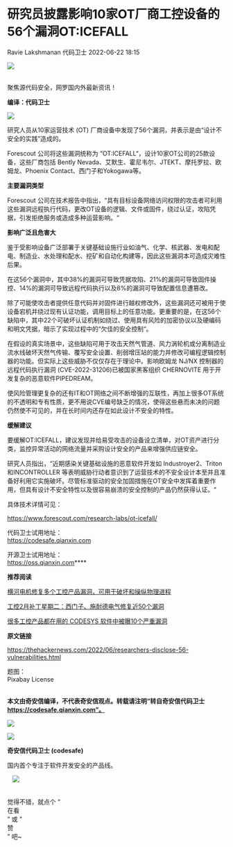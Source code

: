 #  研究员披露影响10家OT厂商工控设备的56个漏洞OT:ICEFALL   
Ravie Lakshmanan  代码卫士   2022-06-22 18:15  
  
![](https://mmbiz.qpic.cn/mmbiz_gif/Az5ZsrEic9ot90z9etZLlU7OTaPOdibteeibJMMmbwc29aJlDOmUicibIRoLdcuEQjtHQ2qjVtZBt0M5eVbYoQzlHiaw/640?wx_fmt=gif "")  
  
   
聚焦源代码安全，网罗国内外最新资讯！  
  
**编译：代码卫士**  
  
![](https://mmbiz.qpic.cn/mmbiz_png/oBANLWYScMSBmc3icyTShU82ic2p4Sny1lfwia8sLmGfBq4S2toJ9A14TNn5XpfhfiaMpDHqIS2xupyYFcfVU5wia6A/640?wx_fmt=png "")  
  
研究人员从10家运营技术 (OT) 厂商设备中发现了56个漏洞，并表示是由“设计不安全的实践”造成的。  
  
  
  
Forescout 公司将这些漏洞统称为 “OT:ICEFALL“，设计10家OT公司的25款设备，这些厂商包括 Bently Nevada、艾默生、霍尼韦尔、JTEKT、摩托罗拉、欧姆龙、Phoenix Contact、西门子和Yokogawa等。  
  
  
**主要漏洞类型**  
  
  
  
Forescout 公司在技术报告中指出，“具有目标设备网络访问权限的攻击者可利用这些漏洞远程执行代码，更改OT设备的逻辑、文件或固件，绕过认证，攻陷凭据，引发拒绝服务或造成多种运营影响。“  
  
  
**影响广泛且危害大**  
  
  
  
鉴于受影响设备广泛部署于关键基础设施行业如油气、化学、核武器、发电和配电、制造业、水处理和配水、挖矿和自动化构建等，因此这些漏洞本可造成灾难性后果。  
  
在这56个漏洞中，其中38%的漏洞可导致凭据攻陷、21%的漏洞可导致固件操控、14%的漏洞可导致远程代码执行以及8%的漏洞可导致配置信息遭篡改。  
  
除了可能使攻击者提供任意代码并对固件进行越权修改外，这些漏洞还可被用于使设备宕机并绕过现有认证功能，调用目标上的任意功能。更重要的是，在这56个缺陷中，其中22个可破坏认证机制如绕过、使用具有风险的加密协议以及硬编码和明文凭据，暗示了实现过程中的“欠佳的安全控制“。  
  
在假设的真实场景中，这些缺陷可用于攻击天然气管道、风力涡轮机或分离制造业流水线破坏天然气传输、覆写安全设置、削弱增压站的能力并修改可编程逻辑控制器的功能。但实际上这些威胁不仅仅存在于理论中。影响欧姆龙 NJ/NX 控制器的远程代码执行漏洞 (CVE-2022-31206)已被国家黑客组织 CHERNOVITE 用于开发复杂的恶意软件PIPEDREAM。  
  
使风险管理更复杂的还有IT和OT网络之间不断增强的互联性，再加上很多OT系统的不透明和专有性质，更不用说CVE编号缺乏的情况，使得这些悬而未决的问题仍然使不可见的，并在长时间内还存在如此设计不安全的特性。  
  
  
**缓解建议**  
  
  
  
要缓解OT:ICEFALL，建议发现并给易受攻击的设备设立清单，对OT资产进行分类，监控异常活动的网络流量并采购设计安全的产品来增强供应链安全。  
  
研究人员指出，“近期感染关键基础设施的恶意软件开发如 Industroyer2、Triton和INCONTROLLER 等表明威胁行动者意识到了运营技术的不安全设计本至并且准备好利用它实施破坏。尽管标准驱动的安全加固措施在OT安全中发挥着重要作用，但具有设计不安全特性以及很容易崩溃的安全控制的产品仍然获得认证。“  
  
具体技术详情可见：  
  
https://www.forescout.com/research-labs/ot-icefall/  
  
  
  
代码卫士试用地址：  
https://codesafe.qianxin.com  
  
开源卫士试用地址：  
https://oss.qianxin.com****  
  
  
  
  
  
  
  
  
  
**推荐阅读**  
  
[横河电机修复多个工控产品漏洞，可用于破坏和操纵物理进程](http://mp.weixin.qq.com/s?__biz=MzI2NTg4OTc5Nw==&mid=2247511248&idx=3&sn=6d653ec642fb58f61ba4c4e0e27b2c7b&chksm=ea949dbadde314ac1addd5c17fe3e64fac564986bf43f33a7ed4826d02cf47e4210f2518fcba&scene=21#wechat_redirect)  
  
  
[工控2月补丁星期二：西门子、施耐德电气修复近50个漏洞](http://mp.weixin.qq.com/s?__biz=MzI2NTg4OTc5Nw==&mid=2247510474&idx=2&sn=87818e92c87a947611eea0423026cf83&chksm=ea9498a0dde311b68937435a613ba0af82df0b65e38a1b9c0b21a08820f9abc23d5820d955c0&scene=21#wechat_redirect)  
  
  
[很多工控产品都在用的 CODESYS 软件中被曝10个严重漏洞](http://mp.weixin.qq.com/s?__biz=MzI2NTg4OTc5Nw==&mid=2247505442&idx=1&sn=645ef4a67cc6372f43f130a8137ab64b&chksm=ea94e748dde36e5e6a22fd7095c3617ac52b1376100a574a8020f04cef31b81c971ae57ad756&scene=21#wechat_redirect)  
  
  
  
  
**原文链接**  
  
https://thehackernews.com/2022/06/researchers-disclose-56-vulnerabilities.html  
  
  
题图：  
Pixabay License  
‍  
  
  
  
**本文由奇安信编译，不代表奇安信观点。转载请注明“转自奇安信代码卫士 https://codesafe.qianxin.com”。**  
  
  
  
  
![](https://mmbiz.qpic.cn/mmbiz_jpg/oBANLWYScMSf7nNLWrJL6dkJp7RB8Kl4zxU9ibnQjuvo4VoZ5ic9Q91K3WshWzqEybcroVEOQpgYfx1uYgwJhlFQ/640?wx_fmt=jpeg "")  
  
![](https://mmbiz.qpic.cn/mmbiz_jpg/oBANLWYScMSN5sfviaCuvYQccJZlrr64sRlvcbdWjDic9mPQ8mBBFDCKP6VibiaNE1kDVuoIOiaIVRoTjSsSftGC8gw/640?wx_fmt=jpeg "")  
  
**奇安信代码卫士 (codesafe)**  
  
国内首个专注于软件开发安全的产品线。  
  
   ![](https://mmbiz.qpic.cn/mmbiz_gif/oBANLWYScMQ5iciaeKS21icDIWSVd0M9zEhicFK0rbCJOrgpc09iaH6nvqvsIdckDfxH2K4tu9CvPJgSf7XhGHJwVyQ/640?wx_fmt=gif "")  
  
   
觉得不错，就点个 “  
在看  
” 或 "  
赞  
” 吧~  
